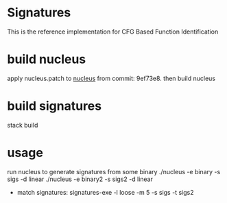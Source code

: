 # Signatures

This is the reference implementation for CFG Based Function Identification

# build nucleus
apply nucleus.patch to [nucleus](https://bitbucket.org/vusec/nucleus) from commit: 9ef73e8.
then build nucleus

# build signatures
stack build

# usage

run nucleus to generate signatures from some binary
./nucleus -e binary -s sigs -d linear
./nucleus -e binary2 -s sigs2 -d linear

- match signatures:
signatures-exe -l loose -m 5 -s sigs -t sigs2

